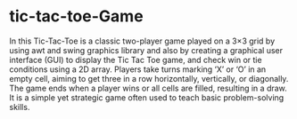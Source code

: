 # tic-tac-toe-Game

In this Tic-Tac-Toe is a classic two-player game played on a 3×3 grid by using awt and swing graphics library and also by creating  a graphical user interface (GUI) to display the Tic Tac Toe game, and check win or tie conditions using a 2D array.
Players take turns marking ‘X’ or ‘O’ in an empty cell, aiming to get three in a row horizontally, vertically, or diagonally. The game ends when a player wins or all cells are filled, resulting in a draw. It is a simple yet strategic game often used to teach basic problem-solving skills.